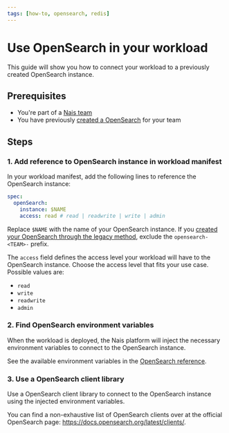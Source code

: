 ```yaml
---
tags: [how-to, opensearch, redis]
---
```


# Use OpenSearch in your workload

This guide will show you how to connect your workload to a previously created OpenSearch instance.

## Prerequisites

- You're part of a [Nais team](../../../explanations/team.md)
- You have previously [created a OpenSearch](create.md) for your team

## Steps

### 1. Add reference to OpenSearch instance in workload manifest

In your workload manifest, add the following lines to reference the OpenSearch instance:

```yaml title="nais.yaml" hl_lines="2-4"
spec:
  openSearch:
    instance: $NAME
    access: read # read | readwrite | write | admin
```

Replace `$NAME` with the name of your OpenSearch instance.
If you [created your OpenSearch through the legacy method](create-legacy.md), exclude the `opensearch-<TEAM>-` prefix.

The `access` field defines the access level your workload will have to the OpenSearch instance.
Choose the access level that fits your use case.
Possible values are:

- `read`
- `write`
- `readwrite`
- `admin`

### 2. Find OpenSearch environment variables

When the workload is deployed, the Nais platform will inject the necessary environment variables to connect to the OpenSearch instance.

See the available environment variables in the [OpenSearch reference](../reference/README.md#environment-variables).

### 3. Use a OpenSearch client library

Use a OpenSearch client library to connect to the OpenSearch instance using the injected environment variables.

You can find a non-exhaustive list of OpenSearch clients over at the official OpenSearch page: <https://docs.opensearch.org/latest/clients/>.
